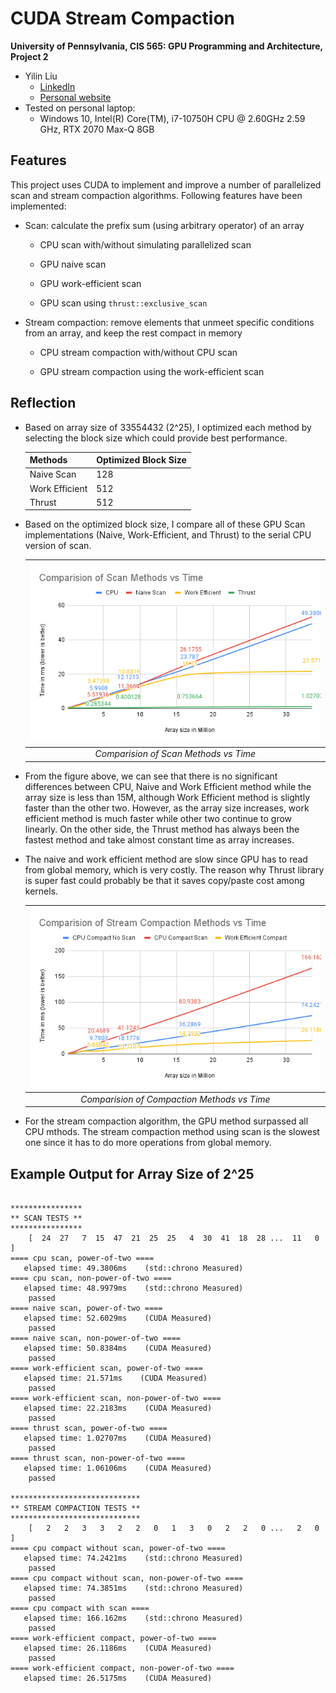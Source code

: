 CUDA Stream Compaction
======================

**University of Pennsylvania, CIS 565: GPU Programming and Architecture, Project 2**

* Yilin Liu
  * [LinkedIn](https://www.linkedin.com/in/yilin-liu-9538ba1a5/)
  * [Personal website](https://www.yilin.games)
* Tested on personal laptop:
  - Windows 10, Intel(R) Core(TM), i7-10750H CPU @ 2.60GHz 2.59 GHz, RTX 2070 Max-Q 8GB

## Features
This project uses CUDA to implement and improve a number of parallelized scan and stream compaction algorithms. Following features have been implemented:

- Scan: calculate the prefix sum (using arbitrary operator) of an array

  - CPU scan with/without simulating parallelized scan 

  - GPU naive scan 

  - GPU work-efficient scan 

  - GPU scan using `thrust::exclusive_scan` 

- Stream compaction: remove elements that unmeet specific conditions from an array, and keep the rest compact in memory

  - CPU stream compaction with/without CPU scan

  - GPU stream compaction using the work-efficient scan
  



## Reflection

* Based on array size of 33554432 (2^25), I optimized each method by selecting the block size which could provide best performance.

  | Methods  | Optimized Block Size |
  | ------------- | ------------- |
  | Naive Scan  | 128  |
  | Work Efficient  | 512  |
  | Thrust  | 512  |


* Based on the optimized block size, I compare all of these GPU Scan implementations (Naive, Work-Efficient, and Thrust) to the serial CPU version of scan. 
  
  |![image](./img/table1.png)|
  |:--:| 
  | *Comparision of Scan Methods vs Time* |
* From the figure above, we can see that there is no significant differences between CPU, Naive and Work Efficient method while the array size is less than 15M, although Work Efficient method is slightly faster than the other two. However, as the array size increases, work efficient method is much faster while other two continue to grow linearly. On the other side, the Thrust method has always been the fastest method and take almost constant time as array increases. 
* The naive and work efficient method are slow since GPU has to read from global memory, which is very costly. The reason why Thrust library is super fast could probably be that it saves copy/paste cost among kernels.

  |![image](./img/table2.png)|
  |:--:| 
  | *Comparision of Compaction Methods vs Time* |
* For the stream compaction algorithm, the GPU method surpassed all CPU mthods. The stream compaction method using scan is the slowest one since it has to do more operations from global memory. 




## Example Output for Array Size of 2^25
```

****************
** SCAN TESTS **
****************
    [  24  27   7  15  47  21  25  25   4  30  41  18  28 ...  11   0 ]
==== cpu scan, power-of-two ====
   elapsed time: 49.3806ms    (std::chrono Measured)
==== cpu scan, non-power-of-two ====
   elapsed time: 48.9979ms    (std::chrono Measured)
    passed
==== naive scan, power-of-two ====
   elapsed time: 52.6029ms    (CUDA Measured)
    passed
==== naive scan, non-power-of-two ====
   elapsed time: 50.8384ms    (CUDA Measured)
    passed
==== work-efficient scan, power-of-two ====
   elapsed time: 21.571ms    (CUDA Measured)
    passed
==== work-efficient scan, non-power-of-two ====
   elapsed time: 22.2183ms    (CUDA Measured)
    passed
==== thrust scan, power-of-two ====
   elapsed time: 1.02707ms    (CUDA Measured)
    passed
==== thrust scan, non-power-of-two ====
   elapsed time: 1.06106ms    (CUDA Measured)
    passed

*****************************
** STREAM COMPACTION TESTS **
*****************************
    [   2   2   3   3   2   2   0   1   3   0   2   2   0 ...   2   0 ]
==== cpu compact without scan, power-of-two ====
   elapsed time: 74.2421ms    (std::chrono Measured)
    passed
==== cpu compact without scan, non-power-of-two ====
   elapsed time: 74.3851ms    (std::chrono Measured)
    passed
==== cpu compact with scan ====
   elapsed time: 166.162ms    (std::chrono Measured)
    passed
==== work-efficient compact, power-of-two ====
   elapsed time: 26.1186ms    (CUDA Measured)
    passed
==== work-efficient compact, non-power-of-two ====
   elapsed time: 26.5175ms    (CUDA Measured)
```
